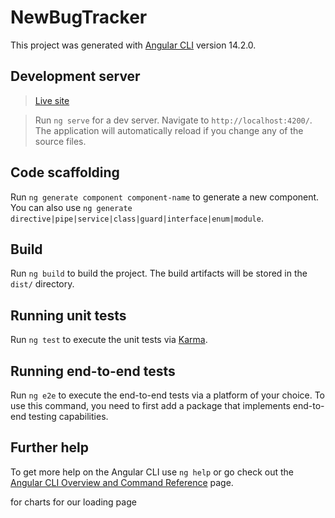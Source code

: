 # NewBugTracker

This project was generated with [Angular CLI](https://github.com/angular/angular-cli) version 14.2.0.

## Development server

> [Live site](bug-tracker-with-angular.vercel.app)

> Run `ng serve` for a dev server. Navigate to `http://localhost:4200/`. The application will automatically reload if you change any of the source files.

## Code scaffolding

Run `ng generate component component-name` to generate a new component. You can also use `ng generate directive|pipe|service|class|guard|interface|enum|module`.

## Build

Run `ng build` to build the project. The build artifacts will be stored in the `dist/` directory.

## Running unit tests

Run `ng test` to execute the unit tests via [Karma](https://karma-runner.github.io).

## Running end-to-end tests

Run `ng e2e` to execute the end-to-end tests via a platform of your choice. To use this command, you need to first add a package that implements end-to-end testing capabilities.

## Further help

To get more help on the Angular CLI use `ng help` or go check out the [Angular CLI Overview and Command Reference](https://angular.io/cli) page.

for charts <!-- https://swimlane.gitbook.io/ngx-charts/examples/bar-charts/stacked-vertical-bar-chart -->
for our loading page <!-- https://css-tricks.com/lets-make-a-fancy-but-uncomplicated-page-loader/ -->
